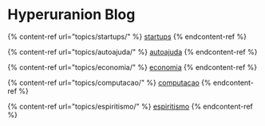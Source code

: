 <!-- ---
description: >-
  Delve into the abstract world of ideas, encompassing a kaleidoscope of topics.
--- -->

# Hyperuranion Blog

{% content-ref url="topics/startups/" %}
[startups](topics/startups/)
{% endcontent-ref %}

{% content-ref url="topics/autoajuda/" %}
[autoajuda](topics/autoajuda/)
{% endcontent-ref %}

{% content-ref url="topics/economia/" %}
[economia](topics/economia/)
{% endcontent-ref %}

{% content-ref url="topics/computacao/" %}
[computacao](topics/computacao/)
{% endcontent-ref %}

{% content-ref url="topics/espiritismo/" %}
[espiritismo](topics/espiritismo/)
{% endcontent-ref %}
